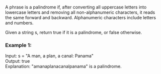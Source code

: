 A phrase is a palindrome if, after converting all uppercase letters into lowercase letters and removing all non-alphanumeric characters, it reads the same forward and backward. Alphanumeric characters include letters and numbers.<br/>

Given a string s, return true if it is a palindrome, or false otherwise.<br/>

 

### Example 1:

Input: s = "A man, a plan, a canal: Panama"<br/>
Output: true<br/>
Explanation: "amanaplanacanalpanama" is a palindrome.<br/>
